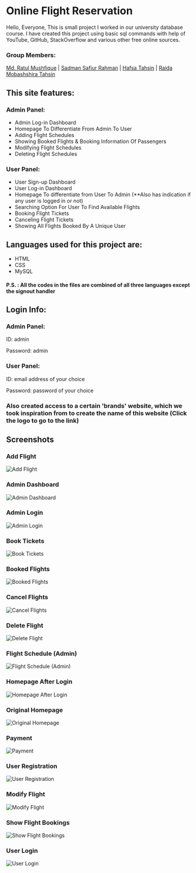 
# Online Flight Reservation 

Hello, Everyone, This is small project I worked in our university database course. I have created this project using basic sql commands with help of YouTube, GitHub, StackOverflow and various other free online sources.   

### Group Members:
[Md. Ratul Mushfique](https://www.facebook.com/ratul.mushfique/) | [Sadman Safiur Rahman](https://www.facebook.com/sadmansafiur.rahman) | [Hafsa Tahsin](https://www.facebook.com/hafsa.tahsin.5) | [Raida Mobashshira Tahsin](https://www.facebook.com/raida.mobashshira)

## This site features:
### Admin Panel:
* Admin Log-in Dashboard
* Homepage To Differentiate From Admin To User
* Adding Flight Schedules
* Showing Booked Flights & Booking Information Of Passengers
* Modifying Flight Schedules
* Deleting Flight Schedules

### User Panel:
* User Sign-up Dashboard
* User Log-in Dashboard
* Homepage To differentiate from User To Admin (**Also has indication if any user is logged in or not)
* Searching Option For User To Find Available Flights
* Booking Flight Tickets
* Canceling Flight Tickets
* Showing All Flights Booked By A Unique User

## Languages used for this project are:
* HTML
* CSS
* MySQL
#### P.S. : All the codes in the files are combined of all three languages except the signout handler

## Login Info:
### Admin Panel:
ID: admin

Password: admin

### User Panel:
ID: email address of your choice

Password: password of your choice

### Also created access to a certain 'brands' website, which we took inspiration from to create the name of this website (Click the logo to go to the link)

## Screenshots

### Add Flight
![Add Flight](SS/addFlight.png)

### Admin Dashboard
![Admin Dashboard](images/admindashboard.png)

### Admin Login
![Admin Login](images/adminLogin.png)

### Book Tickets
![Book Tickets](images/book_tickets2.png)

### Booked Flights
![Booked Flights](images/booked_flights.png)

### Cancel Flights
![Cancel Flights](images/cancel_flights.png)

### Delete Flight
![Delete Flight](images/delete_flight.png)

### Flight Schedule (Admin)
![Flight Schedule (Admin)](images/flightScheduleAdmin.png)

### Homepage After Login
![Homepage After Login](images/homepageAfterLogIN.png)

### Original Homepage
![Original Homepage](images/og_homepage.png)

### Payment
![Payment](images/payment.png)

### User Registration
![User Registration](images/register.png)

### Modify Flight
![Modify Flight](images/modifyFlight.png)

### Show Flight Bookings
![Show Flight Bookings](images/showFLightBookings.png)

### User Login
![User Login](images/user_login.png)
